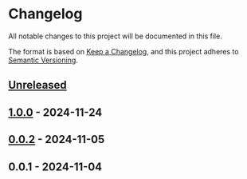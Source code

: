 # Changelog

All notable changes to this project will be documented in this file.

The format is based on [Keep a Changelog](https://keepachangelog.com/en/1.0.0/),
and this project adheres to [Semantic Versioning](https://semver.org/spec/v2.0.0.html).

<a name="unreleased"></a>
## [Unreleased]


<a name="1.0.0"></a>
## [1.0.0] - 2024-11-24

<a name="0.0.2"></a>
## [0.0.2] - 2024-11-05

<a name="0.0.1"></a>
## 0.0.1 - 2024-11-04

[Unreleased]: https://github.com/basecodeoy/laravel-magic-links/compare/1.0.0...HEAD
[1.0.0]: https://github.com/basecodeoy/laravel-magic-links/compare/0.0.2...1.0.0
[0.0.2]: https://github.com/basecodeoy/laravel-magic-links/compare/0.0.1...0.0.2
